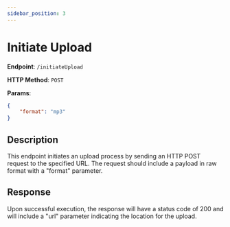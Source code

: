 ```yaml
---
sidebar_position: 3
---
```


# Initiate Upload

**Endpoint**: `/initiateUpload`

**HTTP Method**: `POST`

**Params**: 
``` json
{
    "format": "mp3"
}
```

## Description

This endpoint initiates an upload process by sending an HTTP POST request to the specified URL.
The request should include a payload in raw format with a "format" parameter.

## Response

Upon successful execution, the response will have a status code of 200 and will include a "url" parameter indicating the location for the upload.
